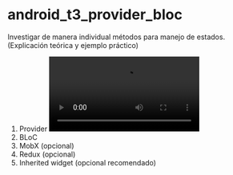 # android_t3_provider_bloc

Investigar de manera individual métodos para manejo de estados. (Explicación teórica y ejemplo práctico)
1.	Provider
![](ejemplo_provider.mkv)
2.	BLoC
3.	MobX (opcional)
4.	Redux (opcional)
5.	Inherited widget (opcional recomendado)
